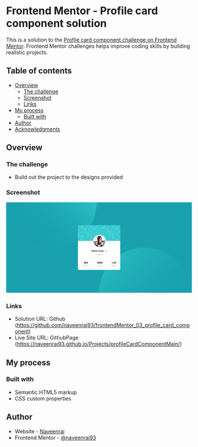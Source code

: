 # Frontend Mentor - Profile card component solution

This is a solution to the [Profile card component challenge on Frontend Mentor](https://www.frontendmentor.io/challenges/profile-card-component-cfArpWshJ). Frontend Mentor challenges helps improve coding skills by building realistic projects. 

## Table of contents

- [Overview](#overview)
  - [The challenge](#the-challenge)
  - [Screenshot](#screenshot)
  - [Links](#links)
- [My process](#my-process)
  - [Built with](#built-with)
- [Author](#author)
- [Acknowledgments](#acknowledgments)

## Overview

### The challenge

- Build out the project to the designs provided

### Screenshot

![](./screenshot.jpg)

### Links

- Solution URL: Github (https://github.com/naveenraj93/frontendMentor_03_profile_card_component)
- Live Site URL: GithubPage (https://naveenraj93.github.io/Projects/profileCardComponentMain/)

## My process

### Built with

- Semantic HTML5 markup
- CSS custom properties

## Author

- Website - [Naveenraj](https://naveenraj93.github.io/)
- Frontend Mentor - [@naveenraj93](https://www.frontendmentor.io/profile/naveenraj93)
